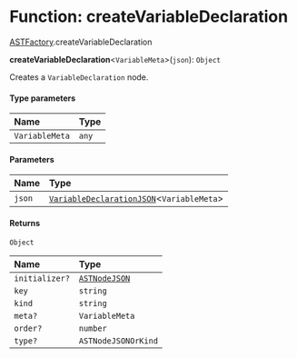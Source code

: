 # Function: createVariableDeclaration

[ASTFactory](/auto-docs/variable-plugin/modules/ASTFactory.md).createVariableDeclaration

**createVariableDeclaration**<`VariableMeta`>(`json`): `Object`

Creates a `VariableDeclaration` node.

#### Type parameters

| Name | Type |
| :------ | :------ |
| `VariableMeta` | `any` |

#### Parameters

| Name | Type |
| :------ | :------ |
| `json` | [`VariableDeclarationJSON`](/auto-docs/variable-plugin/types/VariableDeclarationJSON.md)<`VariableMeta`> |

#### Returns

`Object`

| Name | Type |
| :------ | :------ |
| `initializer?` | [`ASTNodeJSON`](/auto-docs/variable-plugin/interfaces/ASTNodeJSON.md) |
| `key` | `string` |
| `kind` | `string` |
| `meta?` | `VariableMeta` |
| `order?` | `number` |
| `type?` | `ASTNodeJSONOrKind` |
